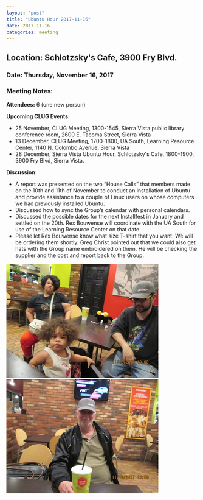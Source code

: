 ```yaml
---
layout: "post"
title: "Ubuntu Hour 2017-11-16"
date: 2017-11-16
categories: meeting
---
```


## Location: Schlotzsky's Cafe, 3900 Fry Blvd.

### Date: Thursday, November 16, 2017

### Meeting Notes:

**Attendees:** 6 (one new person)

**Upcoming CLUG Events:**

 * 25 November, CLUG Meeting, 1300-1545, Sierra Vista public library conference room, 2600 E. Tacoma Street, Sierra Vista
 * 13 December, CLUG Meeting, 1700-1800, UA South, Learning Resource Center, 1140 N. Colombo Avenue, Sierra Vista
 * 28 December, Sierra Vista Ubuntu Hour, Schlotzsky's Cafe, 1800-1900, 3900 Fry Blvd, Sierra Vista.

**Discussion:**

 * A report was presented on the two “House Calls” that members made on the 10th and 11th of November to conduct an installation of Ubuntu and provide assistance to a couple of Linux users on whose computers we had previously installed Ubuntu.
 * Discussed how to sync the Group’s calendar with personal calendars.
 * Discussed the possible dates for the next Installfest in January and settled on the 20th.  Rex Bouwense will coordinate with the UA South for use of the Learning Resource Center on that date.
 * Please let Rex Bouwense know what size T-shirt that you want.  We will be ordering them shortly.  Greg Christ pointed out that we could also get hats with the Group name embroidered on them.  He will be checking the supplier and the cost and report back to the Group.

![alt text](https://raw.githubusercontent.com/CochiseLinuxUsersGroup/CochiseLinuxUsersGroup.github.io/master/images/SierraVistaUbuntuHour_2017-11-16_1-400x400.JPG)
![alt text](https://raw.githubusercontent.com/CochiseLinuxUsersGroup/CochiseLinuxUsersGroup.github.io/master/images/SierraVistaUbuntuHour_2017-11-16_2-400x400.JPG)
